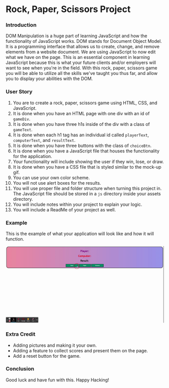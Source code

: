# Rock, Paper, Scissors Project

### Introduction

DOM Manipulation is a huge part of learning JavaScript and how the functionality of JavaScript works. DOM stands for Document Object Model. It is a programming interface that allows us to create, change, and remove elements from a website document. We are using JavaScript to now edit what we have on the page. This is an essential component in learning JavaScript because this is what your future clients and/or employers will want to see when you're in the field. With this rock, paper, scissors game you will be able to utilize all the skills we've taught you thus far, and allow you to display your abilities with the DOM.

### User Story
1. You are to create a rock, paper, scissors game using HTML, CSS, and JavaScript.
2. It is done when you have an HTML page with one div with an id of `gameDiv`.
3. It is done when you have three h1s inside of the div with a class of `gameText`.
4. It is done when each h1 tag has an individual id called `playerText`, `computerText`, and `resultText`.
5. It is done when you have three buttons with the class of `choiceBtn`.
6. It is done when you have a JavaScript file that houses the functionality for the application.
7. Your functionality will include showing the user if they win, lose, or draw.
8. It is done when you have a CSS file that is styled similar to the mock-up gif.
9. You can use your own color scheme.
10. You will not use alert boxes for the results.
11. You will use proper file and folder structure when turning this project in. The JavaScript file should be stored in a `js` directory inside your assets directory.
12. You will include notes within your project to explain your logic.
13. You will include a ReadMe of your project as well.

### Example
This is the example of what your application will look like and how it will function.

![Gif](./images/rps.gif)

### Extra Credit
* Adding pictures and making it your own.
* Adding a feature to collect scores and present them on the page.
* Add a reset button for the game.

### Conclusion

Good luck and have fun with this. Happy Hacking!
